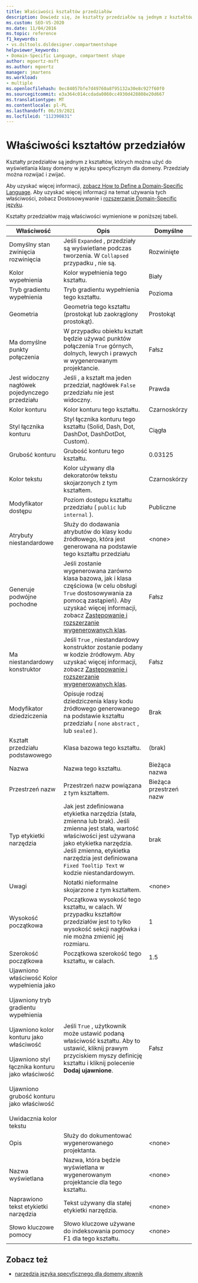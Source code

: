 ```yaml
---
title: Właściwości kształtów przedziałów
description: Dowiedz się, że kształty przedziałów są jednym z kształtów, których można użyć do wyświetlania klasy domeny w języku specyficznym dla domeny.
ms.custom: SEO-VS-2020
ms.date: 11/04/2016
ms.topic: reference
f1_keywords:
- vs.dsltools.dsldesigner.compartmentshape
helpviewer_keywords:
- Domain-Specific Language, compartment shape
author: mgoertz-msft
ms.author: mgoertz
manager: jmartens
ms.workload:
- multiple
ms.openlocfilehash: 0ec84057bfe7d49760a8f95132a30e8c927f60f0
ms.sourcegitcommit: e3a364c014ccdada0860cc4930d428808e20d667
ms.translationtype: MT
ms.contentlocale: pl-PL
ms.lasthandoff: 06/19/2021
ms.locfileid: "112390831"
---
```

# <a name="properties-of-compartment-shapes"></a>Właściwości kształtów przedziałów
Kształty przedziałów są jednym z kształtów, których można użyć do wyświetlania klasy domeny w języku specyficznym dla domeny. Przedziały można rozwijać i zwijać.

 Aby uzyskać więcej informacji, [zobacz How to Define a Domain-Specific Language](../modeling/how-to-define-a-domain-specific-language.md). Aby uzyskać więcej informacji na temat używania tych właściwości, zobacz Dostosowywanie i [rozszerzanie Domain-Specific języku](../modeling/customizing-and-extending-a-domain-specific-language.md).

 Kształty przedziałów mają właściwości wymienione w poniższej tabeli.

|Właściwość|Opis|Domyślne|
|-|-|-|
|Domyślny stan zwinięcia rozwinięcia|Jeśli `Expanded` , przedziały są wyświetlane podczas tworzenia. W `Collapsed` przypadku , nie są.|Rozwinięte|
|Kolor wypełnienia|Kolor wypełnienia tego kształtu.|Biały|
|Tryb gradientu wypełnienia|Tryb gradientu wypełnienia tego kształtu.|Pozioma|
|Geometria|Geometria tego kształtu (prostokąt lub zaokrąglony prostokąt).|Prostokąt|
|Ma domyślne punkty połączenia|W przypadku obiektu kształt będzie używać punktów połączenia `True` górnych, dolnych, lewych i prawych w wygenerowanym projektancie.|Fałsz|
|Jest widoczny nagłówek pojedynczego przedziału|Jeśli , a kształt ma jeden przedział, nagłówek `False` przedziału nie jest widoczny.|Prawda|
|Kolor konturu|Kolor konturu tego kształtu.|Czarnoskórzy|
|Styl łącznika konturu|Styl łącznika konturu tego kształtu (Solid, Dash, Dot, DashDot, DashDotDot, Custom).|Ciągła|
|Grubość konturu|Grubość konturu tego kształtu.|0.03125|
|Kolor tekstu|Kolor używany dla dekoratorów tekstu skojarzonych z tym kształtem.|Czarnoskórzy|
|Modyfikator dostępu|Poziom dostępu kształtu przedziału ( `public` lub `internal` ).|Publiczne|
|Atrybuty niestandardowe|Służy do dodawania atrybutów do klasy kodu źródłowego, która jest generowana na podstawie tego kształtu przedziału|\<none>|
|Generuje podwójne pochodne|Jeśli zostanie wygenerowana zarówno klasa bazowa, jak i klasa częściowa (w celu obsługi `True` dostosowywania za pomocą zastąpień). Aby uzyskać więcej informacji, zobacz [Zastępowanie i rozszerzanie wygenerowanych klas](../modeling/overriding-and-extending-the-generated-classes.md).|Fałsz|
|Ma niestandardowy konstruktor|Jeśli `True` , niestandardowy konstruktor zostanie podany w kodzie źródłowym. Aby uzyskać więcej informacji, zobacz [Zastępowanie i rozszerzanie wygenerowanych klas](../modeling/overriding-and-extending-the-generated-classes.md).|Fałsz|
|Modyfikator dziedziczenia|Opisuje rodzaj dziedziczenia klasy kodu źródłowego generowanego na podstawie kształtu przedziału ( `none` `abstract` , lub `sealed` ).|Brak|
|Kształt przedziału podstawowego|Klasa bazowa tego kształtu.|(brak)|
|Nazwa|Nazwa tego kształtu.|Bieżąca nazwa|
|Przestrzeń nazw|Przestrzeń nazw powiązana z tym kształtem.|Bieżąca przestrzeń nazw|
|Typ etykietki narzędzia|Jak jest zdefiniowana etykietka narzędzia (stała, zmienna lub brak). Jeśli zmienna jest stała, wartość właściwości jest używana jako etykietka narzędzia. Jeśli zmienna, etykietka narzędzia jest definiowana `Fixed Tooltip Text` w kodzie niestandardowym.|brak|
|Uwagi|Notatki nieformalne skojarzone z tym kształtem.|\<none>|
|Wysokość początkowa|Początkowa wysokość tego kształtu, w calach. W przypadku kształtów przedziałów jest to tylko wysokość sekcji nagłówka i nie można zmienić jej rozmiaru.|1|
|Szerokość początkowa|Początkowa szerokość tego kształtu, w calach.|1.5|
|Ujawniono właściwość Kolor wypełnienia jako<br /><br /> Ujawniony tryb gradientu wypełnienia<br /><br /> Ujawniono kolor konturu jako właściwość<br /><br /> Ujawniono styl łącznika konturu jako właściwość<br /><br /> Ujawniono grubość konturu jako właściwość<br /><br /> Uwidacznia kolor tekstu|Jeśli `True` , użytkownik może ustawić podaną właściwość kształtu. Aby to ustawić, kliknij prawym przyciskiem myszy definicję kształtu i kliknij polecenie **Dodaj ujawnione**.|Fałsz|
|Opis|Służy do dokumentować wygenerowanego projektanta.|\<none>|
|Nazwa wyświetlana|Nazwa, która będzie wyświetlana w wygenerowanym projektancie dla tego kształtu.|\<none>|
|Naprawiono tekst etykietki narzędzia|Tekst używany dla stałej etykietki narzędzia.|\<none>|
|Słowo kluczowe pomocy|Słowo kluczowe używane do indeksowania pomocy F1 dla tego kształtu.|\<none>|

## <a name="see-also"></a>Zobacz też

- [narzędzia języka specyficznego dla domeny słownik](/previous-versions/bb126564(v=vs.100))